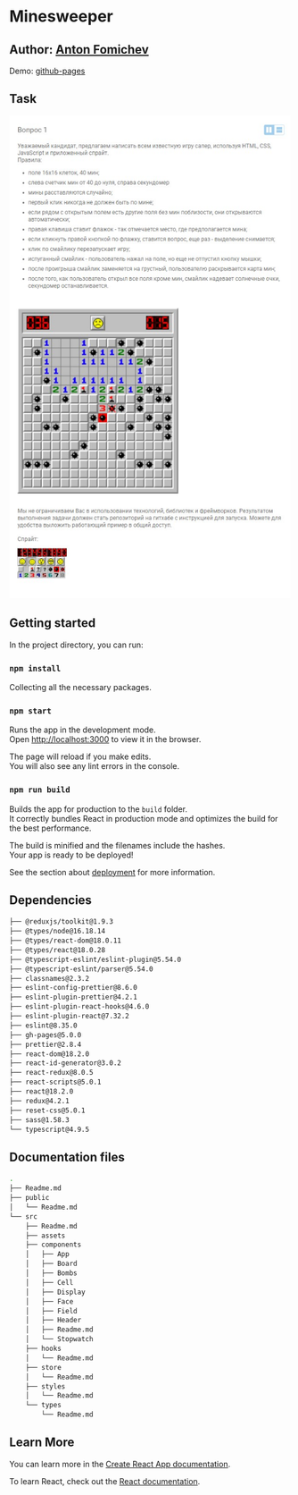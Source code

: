 # Minesweeper

## Author: [Anton Fomichev](https://github.com/fluxionbeats)

Demo: [github-pages](https://fluxionbeats.github.io/minesweeper-ts-2023/)

## Task

<img src="./task.jpg">

## Getting started

In the project directory, you can run:

### `npm install`

Collecting all the necessary packages.

### `npm start`

Runs the app in the development mode.\
Open [http://localhost:3000](http://localhost:3000) to view it in the browser.

The page will reload if you make edits.\
You will also see any lint errors in the console.

### `npm run build`

Builds the app for production to the `build` folder.\
It correctly bundles React in production mode and optimizes the build for the best performance.

The build is minified and the filenames include the hashes.\
Your app is ready to be deployed!

See the section about [deployment](https://facebook.github.io/create-react-app/docs/deployment) for more information.

## Dependencies

```bash
├── @reduxjs/toolkit@1.9.3
├── @types/node@16.18.14
├── @types/react-dom@18.0.11
├── @types/react@18.0.28
├── @typescript-eslint/eslint-plugin@5.54.0
├── @typescript-eslint/parser@5.54.0
├── classnames@2.3.2
├── eslint-config-prettier@8.6.0
├── eslint-plugin-prettier@4.2.1
├── eslint-plugin-react-hooks@4.6.0
├── eslint-plugin-react@7.32.2
├── eslint@8.35.0
├── gh-pages@5.0.0
├── prettier@2.8.4
├── react-dom@18.2.0
├── react-id-generator@3.0.2
├── react-redux@8.0.5
├── react-scripts@5.0.1
├── react@18.2.0
├── redux@4.2.1
├── reset-css@5.0.1
├── sass@1.58.3
└── typescript@4.9.5
```

## Documentation files

```bash
.
├── Readme.md
├── public
│   └── Readme.md
└── src
    ├── Readme.md
    ├── assets
    ├── components
    │   ├── App
    │   ├── Board
    │   ├── Bombs
    │   ├── Cell
    │   ├── Display
    │   ├── Face
    │   ├── Field
    │   ├── Header
    │   ├── Readme.md
    │   └── Stopwatch
    ├── hooks
    │   └── Readme.md
    ├── store
    │   └── Readme.md
    ├── styles
    │   └── Readme.md
    └── types
        └── Readme.md
```

## Learn More

You can learn more in the [Create React App documentation](https://facebook.github.io/create-react-app/docs/getting-started).

To learn React, check out the [React documentation](https://reactjs.org/).
